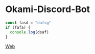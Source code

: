 
# Okami-Discord-Bot

```js
const fasd = "dafsg"
if (fafa) {
  console.log(dsaf)
}
```

[Web](https://www.okami.ml)